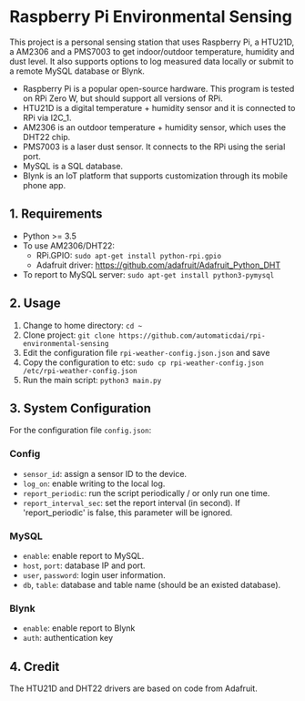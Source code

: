 # Raspberry Pi Environmental Sensing

This project is a personal sensing station that uses Raspberry Pi, a HTU21D, a AM2306 and a PMS7003 to get indoor/outdoor temperature, humidity and dust level. It also supports options to log measured data locally or submit to a remote MySQL database or Blynk.

- Raspberry Pi is a popular open-source hardware. This program is tested on RPi Zero W, but should support all versions of RPi.
- HTU21D is a digital temperature + humidity sensor and it is connected to RPi via I2C_1.
- AM2306 is an outdoor temperature + humidity sensor, which uses the DHT22 chip.
- PMS7003 is a laser dust sensor. It connects to the RPi using the serial port.
- MySQL is a SQL database.
- Blynk is an IoT platform that supports customization through its mobile phone app.


## 1. Requirements

- Python >= 3.5
- To use AM2306/DHT22:
  - RPi.GPIO: `sudo apt-get install python-rpi.gpio`
  - Adafruit driver: https://github.com/adafruit/Adafruit_Python_DHT
- To report to MySQL server: `sudo apt-get install python3-pymysql`


## 2. Usage

1. Change to home directory: `cd ~`
2. Clone project: `git clone https://github.com/automaticdai/rpi-environmental-sensing`
3. Edit the configuration file `rpi-weather-config.json.json` and save
4. Copy the configuration to etc: `sudo cp rpi-weather-config.json /etc/rpi-weather-config.json`
5. Run the main script: `python3 main.py`


## 3. System Configuration

For the configuration file `config.json`:

### Config

- `sensor_id`: assign a sensor ID to the device.
- `log_on`: enable writing to the local log.
- `report_periodic`: run the script periodically / or only run one time.
- `report_interval_sec`: set the report interval (in second). If 'report_periodic' is false, this parameter will be ignored.


### MySQL

- `enable`: enable report to MySQL.
- `host`, `port`: database IP and port.
- `user`, `password`: login user information.
- `db`, `table`: database and table name (should be an existed database).


### Blynk

- `enable`: enable report to Blynk
- `auth`: authentication key


## 4. Credit

The HTU21D and DHT22 drivers are based on code from Adafruit.
